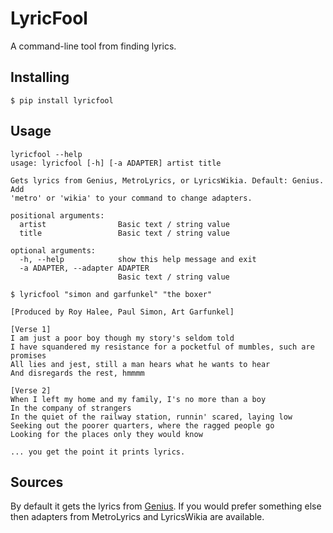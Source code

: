 # LyricFool

A command-line tool from finding lyrics.

## Installing

```
$ pip install lyricfool
```

## Usage
```
lyricfool --help
usage: lyricfool [-h] [-a ADAPTER] artist title

Gets lyrics from Genius, MetroLyrics, or LyricsWikia. Default: Genius. Add
'metro' or 'wikia' to your command to change adapters.

positional arguments:
  artist                Basic text / string value
  title                 Basic text / string value

optional arguments:
  -h, --help            show this help message and exit
  -a ADAPTER, --adapter ADAPTER
                        Basic text / string value
```

```
$ lyricfool "simon and garfunkel" "the boxer"

[Produced by Roy Halee, Paul Simon, Art Garfunkel]

[Verse 1]
I am just a poor boy though my story's seldom told
I have squandered my resistance for a pocketful of mumbles, such are promises
All lies and jest, still a man hears what he wants to hear
And disregards the rest, hmmmm

[Verse 2]
When I left my home and my family, I's no more than a boy
In the company of strangers
In the quiet of the railway station, runnin' scared, laying low
Seeking out the poorer quarters, where the ragged people go
Looking for the places only they would know

... you get the point it prints lyrics.
```

## Sources

By default it gets the lyrics from [Genius](https://genius.com). If you would prefer something else then adapters from MetroLyrics and LyricsWikia are available.
